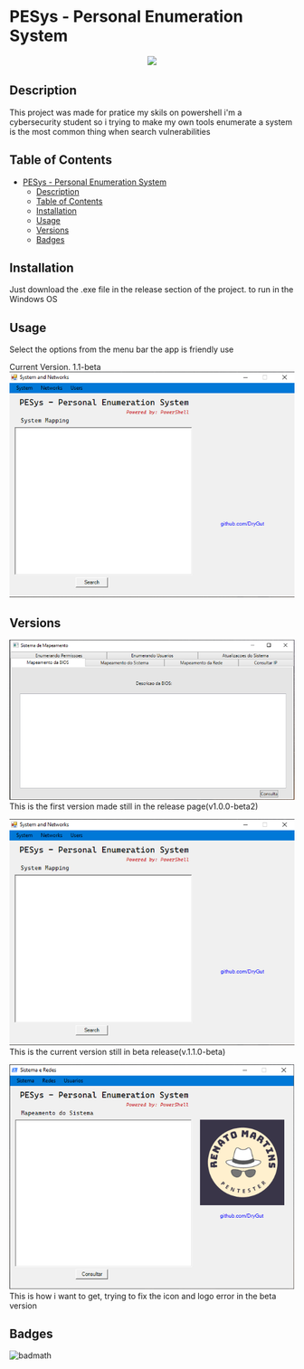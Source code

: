 ﻿# PESys - Personal Enumeration System
<p align="center">
  <img src="https://user-images.githubusercontent.com/91312588/231555322-b8b7b309-04c2-426c-965b-6e130428b00f.png">
 </p>


## Description

This project was made for pratice my skils on powershell
i'm a cybersecurity student so i trying to make my own tools
enumerate a system is the most common thing when search vulnerabilities

## Table of Contents


- [PESys - Personal Enumeration System](#pesys---personal-enumeration-system)
  - [Description](#description)
  - [Table of Contents](#table-of-contents)
  - [Installation](#installation)
  - [Usage](#usage)
  - [Versions](#versions)
  - [Badges](#badges)

## Installation

Just download the .exe file in the release section of the project.
to run in the Windows OS

## Usage

Select the options from the menu bar
the app is friendly use

Current Version. 1.1-beta
![alt text](assets/images/pesys-beta.png)


## Versions

![alt text](assets/images/old-PESys.png)
This is the first version made still in the release page(v1.0.0-beta2)

![alt text](assets/images/pesys-beta.png)
This is the current version still in beta release(v.1.1.0-beta)

![alt text](assets/images/screenshot-pes.png)
This is how i want to get, trying to fix the icon and logo error in the beta version
## Badges

![badmath](https://img.shields.io/badge/-PowerShell-61DAFB?logo=powershell&logoColor=white&style=plastic)


